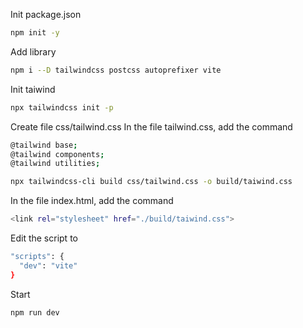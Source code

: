 Init package.json
```bash
npm init -y
```

Add library
```bash
npm i --D tailwindcss postcss autoprefixer vite
```

Init taiwind
```bash
npx tailwindcss init -p
```

Create file css/tailwind.css
In the file tailwind.css, add the command
```bash
@tailwind base;
@tailwind components;
@tailwind utilities;
```


```bash
npx tailwindcss-cli build css/tailwind.css -o build/taiwind.css
```

In the file index.html, add the command
```bash
<link rel="stylesheet" href="./build/taiwind.css">
```

Edit the script to
```bash
"scripts": {
  "dev": "vite"
}
```

Start
```bash
npm run dev
```
